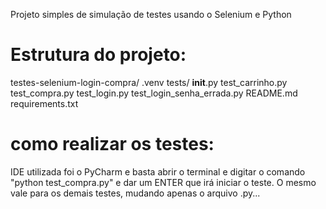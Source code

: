Projeto simples de simulação de testes usando o Selenium e Python

# Estrutura do projeto:

testes-selenium-login-compra/
    .venv
    tests/
        __init__.py
        test_carrinho.py
        test_compra.py
        test_login.py
        test_login_senha_errada.py
    README.md
    requirements.txt

# como realizar os testes:

IDE utilizada foi o PyCharm e basta abrir o terminal e digitar o comando "python test_compra.py" e dar um ENTER que irá iniciar o teste. O mesmo vale para os demais testes, mudando apenas o arquivo .py...

